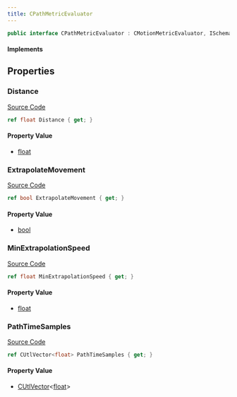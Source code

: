 ```yaml
---
title: CPathMetricEvaluator
---
```


```csharp
public interface CPathMetricEvaluator : CMotionMetricEvaluator, ISchemaClass<CMotionMetricEvaluator>, ISchemaClass<CPathMetricEvaluator>, ISchemaField, ISchemaClass, INativeHandle
```

#### Implements

## Properties

### Distance

[Source Code](https://github.com/swiftly-solution/swiftlys2/blob/main/managed/src/SwiftlyS2.Generated/Schemas/Interfaces/CPathMetricEvaluator.cs#L19)

```csharp
ref float Distance { get; }
```

#### Property Value

- [float](https://learn.microsoft.com/dotnet/api/system.single)

### ExtrapolateMovement

[Source Code](https://github.com/swiftly-solution/swiftlys2/blob/main/managed/src/SwiftlyS2.Generated/Schemas/Interfaces/CPathMetricEvaluator.cs#L21)

```csharp
ref bool ExtrapolateMovement { get; }
```

#### Property Value

- [bool](https://learn.microsoft.com/dotnet/api/system.boolean)

### MinExtrapolationSpeed

[Source Code](https://github.com/swiftly-solution/swiftlys2/blob/main/managed/src/SwiftlyS2.Generated/Schemas/Interfaces/CPathMetricEvaluator.cs#L23)

```csharp
ref float MinExtrapolationSpeed { get; }
```

#### Property Value

- [float](https://learn.microsoft.com/dotnet/api/system.single)

### PathTimeSamples

[Source Code](https://github.com/swiftly-solution/swiftlys2/blob/main/managed/src/SwiftlyS2.Generated/Schemas/Interfaces/CPathMetricEvaluator.cs#L17)

```csharp
ref CUtlVector<float> PathTimeSamples { get; }
```

#### Property Value

- [CUtlVector](/docs/api/-1)<[float](https://learn.microsoft.com/dotnet/api/system.single)>

